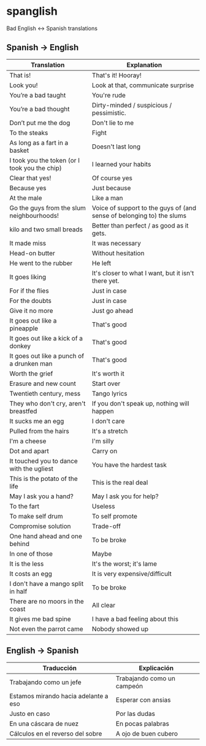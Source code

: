 # spanglish
Bad English &lt;-> Spanish translations

## Spanish -> English

Translation | Explanation
---|---
That is! | That's it! Hooray!
Look you! | Look at that, communicate surprise
You’re a bad taught | You're rude
You’re a bad thought | Dirty-minded / suspicious / pessimistic.
Don’t put me the dog | Don't lie to me
To the steaks | Fight
As long as a fart in a basket | Doesn't last long
I took you the token (or I took you the chip) | I learned your habits
Clear that yes! | Of course yes
Because yes | Just because
At the male | Like a man
Go the guys from the slum neighbourhoods! | Voice of support to the guys of (and sense of belonging to) the slums
kilo and two small breads | Better than perfect / as good as it gets.
It made miss | It was necessary
Head-on butter | Without hesitation
He went to the rubber | He left
It goes liking | It's closer to what I want, but it isn't there yet.
For if the flies | Just in case
For the doubts | Just in case
Give it no more | Just go ahead
It goes out like a pineapple | That's good
It goes out like a kick of a donkey | That's good
It goes out like a punch of a drunken man | That's good
Worth the grief | It's worth it
Erasure and new count | Start over
Twentieth century, mess | Tango lyrics
They who don't cry, aren't breastfed | If you don't speak up, nothing will happen
It sucks me an egg | I don't care
Pulled from the hairs | It's a stretch
I'm a cheese | I'm silly
Dot and apart | Carry on
It touched you to dance with the ugliest | You have the hardest task
This is the potato of the life | This is the real deal
May I ask you a hand? | May I ask you for help?
To the fart | Useless
To make self drum | To self promote
Compromise solution | Trade-off
One hand ahead and one behind | To be broke
In one of those | Maybe
It is the less | It's the worst; it's lame
It costs an egg | It is very expensive/difficult
I don't have a mango split in half | To be broke
There are no moors in the coast | All clear
It gives me bad spine | I have a bad feeling about this
Not even the parrot came | Nobody showed up

## English -> Spanish

Traducción | Explicación
---|---
Trabajando como un jefe | Trabajando como un campeón
Estamos mirando hacia adelante a eso | Esperar con ansias
Justo en caso | Por las dudas
En una cáscara de nuez | En pocas palabras
Cálculos en el reverso del sobre | A ojo de buen cubero
